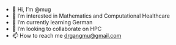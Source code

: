 - 👋 Hi, I’m @mug
- 👀 I’m interested in Mathematics and Computational Healthcare
- 🌱 I’m currently learning German
- 💞️ I’m looking to collaborate on HPC
- 📫 How to reach me drgangmu@gmail.com

<!---
drgangmu/drgangmu is a ✨ special ✨ repository because its `README.md` (this file) appears on your GitHub profile.
You can click the Preview link to take a look at your changes.
--->
